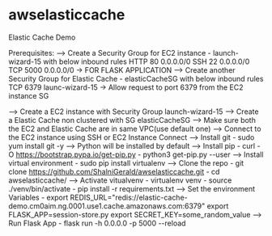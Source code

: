 # awselasticcache
Elastic Cache Demo

Prerequisites:
 --> Create a Security Group for EC2 instance - launch-wizard-15 with below inbound rules
      HTTP 80 0.0.0.0/0
      SSH 22 0.0.0.0/0
      TCP 5000 0.0.0.0/0  -> FOR FLASK APPLICATION
 --> Create another Security Group for Elastic Cache - elasticCacheSG with below inbound rules
      TCP 6379 launc-wizard-15  -> Allow request to port 6379 from the EC2 instance SG


--> Create a EC2 instance with Security Group launch-wizard-15
--> Create a Elastic Cache non clustered with SG elasticCacheSG
--> Make sure both the EC2 and Elastic Cache are in same VPC(use default one)
--> Connect to the EC2 instance using SSH or EC2 Instance Connect
      --> Install git - sudo yum install git -y
      --> Python will be installed by default
      --> Install pip  - curl -O https://bootstrap.pypa.io/get-pip.py
                       - python3 get-pip.py --user
      --> Install virtual environment - sudo pip install virtualenv
      --> Clone the repo - git clone https://github.com/ShalniGerald/awselasticcache.git
                         - cd awselasticcache/
      --> Activate vitualvenv - virtualenv venv
                              - source ./venv/bin/activate
                              - pip install -r requirements.txt
      --> Set the environment Variables - export REDIS_URL="redis://elastic-cache-demo.cm0aim.ng.0001.use1.cache.amazonaws.com:6379"
                                          export FLASK_APP=session-store.py
                                          export SECRET_KEY=some_random_value
      --> Run Flask App - flask run -h 0.0.0.0 -p 5000 --reload